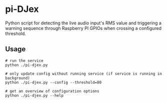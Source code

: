 # pi-DJex

Python script for detecting the live audio input's RMS value and triggering a warning sequence through Raspberry PI GPIOs when crossing a configured threshold.

## Usage

```shell
# run the service
python ./pi-djex.py

# only update config without running service (if service is running in background)
python ./pi-djex.py --config --threshold=80

# get an overview of configuration options
python ./pi-djex.py --help
```

